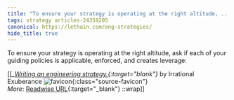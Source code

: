 ```yaml
---
title: "To ensure your strategy is operating at the right altitude, ..."
tags: strategy articles-24359205
canonical: https://lethain.com/eng-strategies/
hide_title: true
---
```


To ensure your strategy is operating at the right altitude, ask if each of your guiding policies is applicable, enforced, and creates leverage:


[[<cite>_[Writing an engineering strategy.](https://lethain.com/eng-strategies/){:target="_blank"}_</cite> by Irrational Exuberance ![favicon](https://s2.googleusercontent.com/s2/favicons?domain=lethain.com){:class="source-favicon"}<br>
_More_: [Readwise URL](https://readwise.io/open/475699670){:target="_blank"}
::wrap]]